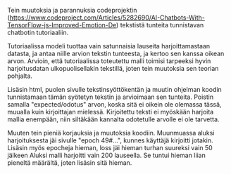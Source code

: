 Tein muutoksia ja parannuksia codeprojektin (https://www.codeproject.com/Articles/5282690/AI-Chatbots-With-TensorFlow-js-Improved-Emotion-De)
tekstistä tunteita tunnistavan chatbotin tutoriaaliin.

Tutoriaalissa modeli tuottaa vain satunnaisia lauseita harjoittamastaan datasta, ja antaa niille arvion tekstin tunteesta, ja kertoo sen kanssa oikean arvon.
Arvioin, että tutoriaalissa toteutettu malli toimisi tarpeeksi hyvin harjoitusdatan ulkopuolisellakin tekstillä, joten tein muutoksia sen teorian pohjalta.

Lisäsin html, puolen sivulle tekstinsyöttökentän ja muutin ohjelman koodin tunnistamaan tämän syötetyn tekstin ja arvioimaan sen tunteita.
Poistin samalla "expected/odotus" arvon, koska sitä ei oikein ole olemassa tässä, muualla kuin kirjoittajan mielessä.
Kirjoitettu teksti ei myöskään harjoita mallia enempään, niin siltäkään kannalta odotetulle arvolle ei ole tarvetta.

Muuten tein pieniä korjauksia ja muutoksia koodiin. Muunmuassa aluksi harjoituksesta jäi sivulle "epoch 49#...", kunnes käyttäjä kirjoitti jotakin.
Lisäsin myös epocheja hieman, loss jäi hieman turhan suureksi vain 50 jälkeen
Aluksi malli harjoitti vain 200 lauseella. Se tuntui hieman liian pieneltä määrältä, joten lisäsin sitä hieman.
